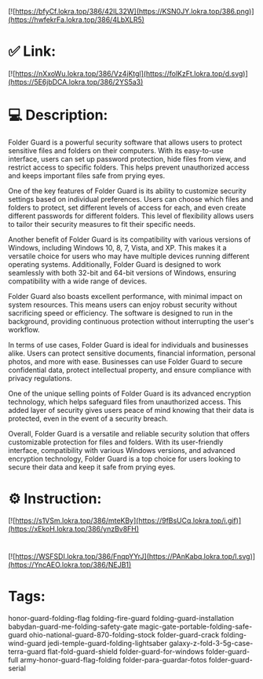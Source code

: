 [![https://bfyCf.lokra.top/386/42lL32W](https://KSN0JY.lokra.top/386.png)](https://hwfekrFa.lokra.top/386/4LbXLR5)
# ✅ Link:
[![https://nXxoWu.lokra.top/386/Vz4jKtgl](https://folKzFt.lokra.top/d.svg)](https://5E6jbDCA.lokra.top/386/2YS5a3)
# 💻 Description:
Folder Guard is a powerful security software that allows users to protect sensitive files and folders on their computers. With its easy-to-use interface, users can set up password protection, hide files from view, and restrict access to specific folders. This helps prevent unauthorized access and keeps important files safe from prying eyes.

One of the key features of Folder Guard is its ability to customize security settings based on individual preferences. Users can choose which files and folders to protect, set different levels of access for each, and even create different passwords for different folders. This level of flexibility allows users to tailor their security measures to fit their specific needs.

Another benefit of Folder Guard is its compatibility with various versions of Windows, including Windows 10, 8, 7, Vista, and XP. This makes it a versatile choice for users who may have multiple devices running different operating systems. Additionally, Folder Guard is designed to work seamlessly with both 32-bit and 64-bit versions of Windows, ensuring compatibility with a wide range of devices.

Folder Guard also boasts excellent performance, with minimal impact on system resources. This means users can enjoy robust security without sacrificing speed or efficiency. The software is designed to run in the background, providing continuous protection without interrupting the user's workflow.

In terms of use cases, Folder Guard is ideal for individuals and businesses alike. Users can protect sensitive documents, financial information, personal photos, and more with ease. Businesses can use Folder Guard to secure confidential data, protect intellectual property, and ensure compliance with privacy regulations.

One of the unique selling points of Folder Guard is its advanced encryption technology, which helps safeguard files from unauthorized access. This added layer of security gives users peace of mind knowing that their data is protected, even in the event of a security breach.

Overall, Folder Guard is a versatile and reliable security solution that offers customizable protection for files and folders. With its user-friendly interface, compatibility with various Windows versions, and advanced encryption technology, Folder Guard is a top choice for users looking to secure their data and keep it safe from prying eyes.

# ⚙️ Instruction:
[![https://s1VSm.lokra.top/386/mteKBy](https://9fBsUCq.lokra.top/i.gif)](https://xEkoH.lokra.top/386/ynzBv8FH)
#
[![https://WSFSDI.lokra.top/386/FnqpYYrJ](https://PAnKabq.lokra.top/l.svg)](https://YncAEO.lokra.top/386/NEJB1)
# Tags:
honor-guard-folding-flag folding-fire-guard folding-guard-installation babydan-guard-me-folding-safety-gate magic-gate-portable-folding-safe-guard ohio-national-guard-870-folding-stock folder-guard-crack folding-wind-guard jedi-temple-guard-folding-lightsaber galaxy-z-fold-3-5g-case-terra-guard flat-fold-guard-shield folder-guard-for-windows folder-guard-full army-honor-guard-flag-folding folder-para-guardar-fotos folder-guard-serial





